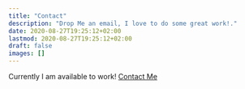 ```yaml
---
title: "Contact"
description: "Drop Me an email, I love to do some great work!."
date: 2020-08-27T19:25:12+02:00
lastmod: 2020-08-27T19:25:12+02:00
draft: false
images: []
---
```

Currently I am available to work! [Contact Me](mailto:bright.gs@proton.me)
